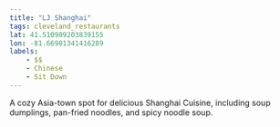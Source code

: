 ```yaml
---
title: "LJ Shanghai"
tags: cleveland_restaurants
lat: 41.510909203839155
lon: -81.66901341416289
labels:
    - $$
    - Chinese
    - Sit Down
---
```


A cozy Asia-town spot for delicious Shanghai Cuisine, including soup dumplings, pan-fried noodles, and spicy noodle soup.